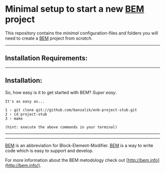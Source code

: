 # Minimal setup to start a new [BEM](http://bem.info) project

This repository contains the *minimal* configuration-files and folders you will need to create a [BEM](http://bem.info) project from *scratch*.

---

## Installation Requirements:

---

## Installation:

So, how easy is it to get started with BEM?  *Super easy*.

    It's as easy as...
    
    1 › git clone git://github.com/banzalik/enb-project-stub.git
    2 › cd project-stub
    3 › make

    (hint: execute the above commands in your terminal)

---


---

[BEM](http://bem.info) is an abbreviation for Block-Element-Modifier.  [BEM](http://bem.info) is a way to write code which is easy to support and develop.

For more information about the BEM metodology check out [http://bem.info](http://bem.info/).
